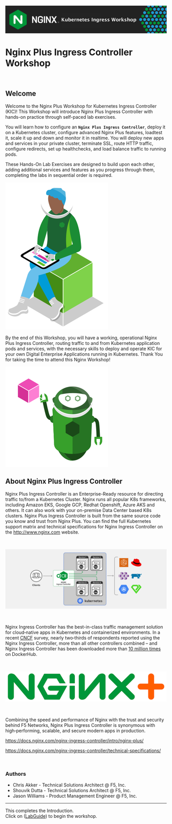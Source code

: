 ![Nginx KIC Workshop](media/kicworkshop-banner.png)

# Nginx Plus Ingress Controller Workshop

<br/>

## Welcome

Welcome to the Nginx Plus Workshop for Kubernetes Ingress Controller (KIC)!
This Workshop will introduce Nginx Plus Ingress Controller with hands-on practice through self-paced lab exercises.

You will learn how to configure an **`Nginx Plus Ingress Controller`**, deploy it on a Kubernetes cluster, configure advanced Nginx Plus features, loadtest it, scale it up and down and monitor it in realtime.  You will deploy new apps and services in your private cluster, terminate SSL, route HTTP traffic, configure redirects, set up healthchecks, and load balance traffic to running pods.

These Hands-On Lab Exercises are designed to build upon each other, adding additional services and features as you progress through them, completing the labs in sequential order is required. 

![Developer Seated](media/developer-seated.svg)

By the end of this Workshop, you will have a working, operational Nginx Plus Ingress Controller, routing traffic to and from Kubernetes application pods and services, with the necessary skills to deploy and operate KIC for your own Digital Enterprise Applications running in Kubernetes.  Thank You for taking the time to attend this Nginx Workshop!

![Robot](media/robot.svg)

## About Nginx Plus Ingress Controller

Nginx Plus Ingress Controller is an Enterprise-Ready resource for directing traffic to/from a Kubernetes Cluster.  Nginx runs all popular K8s frameworks, including Amazon EKS, Google GCP, Redhat Openshift, Azure AKS and others.  It can also work with your on-premise Data Center based K8s clusters.  Nginx Plus Ingress Controller is built from the same source code you know and trust from Nginx Plus.  You can find the full Kubernetes support matrix and technical specifications for Nginx Ingress Controller on the http://www.nginx.com website.  

<br/>

![Kubernetes Ingress Controller topology](media/kic-topology.svg)

<br/>

Nginx Ingress Controller has the best-in-class traffic management solution for cloud‑native apps in Kubernetes and containerized environments. In a recent 
[CNCF](https://www.cncf.io/blog/2018/08/29/cncf-survey-use-of-cloud-native-technologies-in-production-has-grown-over-200-percent/)
survey, nearly two‑thirds of respondents reported using the Nginx Ingress Controller, more than all other controllers combined – and Nginx Ingress
Controller has been downloaded more than [10 million
times](https://hub.docker.com/r/nginx/nginx-ingress) on DockerHub. 

<br/>

![Nginx KIC](media/nginxredplus.png)

<br/>

Combining the speed and performance of Nginx with the trust and security behind F5 Networks, Nginx Plus Ingress Controller is synonymous with high‑performing, scalable, and secure modern apps in production.

https://docs.nginx.com/nginx-ingress-controller/intro/nginx-plus/

https://docs.nginx.com/nginx-ingress-controller/technical-specifications/

<br/>

### Authors
- Chris Akker - Technical Solutions Architect @ F5, Inc.
- Shouvik Dutta - Technical Solutions Architect @ F5, Inc.
- Jason Williams - Product Management Engineer @ F5, Inc.

-------------

This completes the Introduction.<br/> 
Click on ([LabGuide](LabGuide.md)) to begin the workshop.
